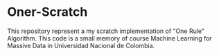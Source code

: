 # Oner-Scratch

This repository represent a my scratch implementation of "One Rule" Algorithm. This code is a small memory of course Machine Learning for Massive Data in Universidad Nacional de Colombia.
